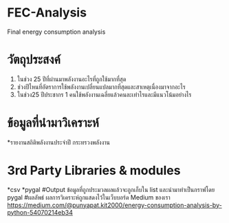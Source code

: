 # FEC-Analysis
Final energy consumption analysis
# วัตถุประสงค์
1. ในช่วง 25 ปีที่ผ่านมาพลังงานอะไรที่ถูกใช้มากที่สุด
2. ช่วงปีไหนที่อัตราการใช้พลังงานเปลี่ยนแปลมากที่สุดและสาเหตุเนื่องมาจากอะไร
3. ในช่วง25 ปีประชากร 1 คนใช้พลังงานเฉลี่ยแล้วคนละเท่าไรและมีแนวโน้มอย่างไร
# ข้อมูลที่นำมาวิเคราะห์
*รายงานสถิติพลังงานประจำปี กระทรวงพลังงาน
# 3rd Party Libraries & modules
*csv
*pygal
#Output
ข้อมูลที่ถูกประมวลผลแล้วจะถูกเก็บใน list และนำมาทำเป็นกราฟโดย pygal
#ผลลัพธ์
ผลการวิเคราะห์ถูกแสดงไว้ในเว็บบอร์ด Medium ของเรา https://medium.com/@punyapat.kit2000/energy-consumption-analysis-by-python-54070214eb34

